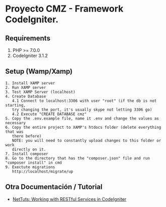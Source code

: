 #  Proyecto CMZ - Framework CodeIgniter.

## Requirements

1. PHP >= 7.0.0
2. CodeIgniter 3.1.2

## Setup (Wamp/Xamp)
```
1. Install XAMP server
2. Run XAMP server
3. Test XAMP Server (localhost)
4. Create Database
   4.1 Connect to localhost:3306 with user "root" (if the db is not starting, 
   try changing the port, it's usually skype not letting 3306 go)
   4.2 Execute "CREATE DATABASE cmz"
5. Copy the .env.example file, name it .env and change the values as necessary
6. Copy the entire project to XAMP's htdocs folder (delete everything that was 
   there before)
   NOTE: you will need to constantly upload changes to this folder or work 
   directly on it.
7. Install composer
8. Go to the directory that has the "composer.json" file and run "composer install" in cmd
9. Exectute migrations
   http://localhost/migrate/up
```

## Otra Documentación / Tutorial

* [NetTuts: Working with RESTful Services in CodeIgniter](http://net.tutsplus.com/tutorials/php/working-with-restful-services-in-codeigniter-2/)